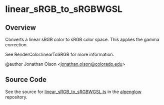 # linear_sRGB_to_sRGBWGSL

## Overview

Converts a linear sRGB color to sRGB color space. This applies the gamma correction.

See RenderColor.linearToSRGB for more information.

@author Jonathan Olson &lt;jonathan.olson@colorado.edu&gt;



## Source Code

See the source for [linear_sRGB_to_sRGBWGSL.ts](https://github.com/phetsims/alpenglow/blob/main/js/webgpu/wgsl/color/linear_sRGB_to_sRGBWGSL.ts) in the [alpenglow](https://github.com/phetsims/alpenglow) repository.
